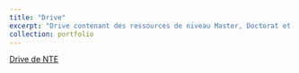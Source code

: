 ```yaml
---
title: "Drive"
excerpt: "Drive contenant des ressources de niveau Master, Doctorat et Recherche..."
collection: portfolio
---
```


 [Drive de NTE](https://drive.google.com/drive/folders/1ZBFUy9kiHj-tWhe72XzYqBw1sx3qcADP?usp=sharing) 